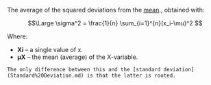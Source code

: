 The average of the squared deviations from the [mean](Mean.md)., obtained with:

$$\Large \sigma^2 = \frac{1}{n} \sum_{i=1}^{n}(x_i-\mu)^2 $$

Where:
- **Xi** – a single value of x.
- **μX** – the mean (average) of the X-variable.


```ad-hint
The only difference between this and the [standard deviation](Standard%20Deviation.md) is that the latter is rooted.
```
